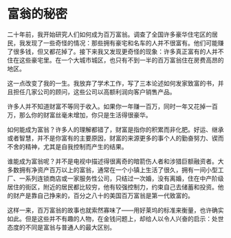 # 富翁的秘密

二十年前，我开始研究人们如何成为百万富翁。调查了全国许多豪华住宅区的居民，我发现了一些奇怪的情况：那些拥有豪宅和名车的人并不很富有。他们可能赚了很多钱，但又都花掉了。接下来我又发现更奇怪的现象：许多真正富有的人并不住在这些豪宅里。在一个大城市城区，也只有不到一半的百万富翁住在房费高昂的地区。  

这一点改变了我的一生。我放弃了学术工作，写了三本论述如何发家致富的书，并且担任几家公司的顾问，这些公司以高额利润向客户销售产品。  

许多人并不知道财富不等同于收入。如果你一年赚一百万，同时一年又花掉一百万，那么你的财富丝毫未增加，你只是生活得很豪华。  

如何能成为富翁？许多人的理解都错了，财富是指你的积累而非化肥。好运、继承或者智慧，并不是你富有的主要原因，财富的来源更多的事个人的勤奋努力、锲而不舍的精神，尤其是自我控制而产生的结果。  

谁能成为富翁呢？并不是电视中描述得很离奇的暗箭伤人者和涉猎巨额融资者。大多数拥有净资产百万以上的富翁，通常在一个小镇上生活了很久，拥有一间小型工厂、一系列连锁商店或一家服务性公司，只结过一次婚，没有离婚，住在中产阶级居住的街区，附近的居民都比较穷，他有较强控制力，约束自己去储蓄和投资。他的财产是靠自己挣来的，百分之八十的美国百万富翁是第一代致富的。  

这样一来，百万富翁的故事也就索然寡味了——用好莱坞的标准来衡量，也许确实如此。但是这些并不有趣的人物，在金钱问题上，却给人以令人兴奋的启示：处世态度的不同是富翁与普通人的最大区别。
  